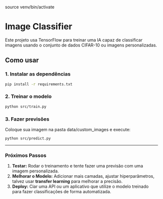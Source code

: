 source venv/bin/activate

# Image Classifier

Este projeto usa TensorFlow para treinar uma IA capaz de classificar imagens usando o conjunto de dados CIFAR-10 ou imagens personalizadas.

## Como usar

### 1. Instalar as dependências
```bash
pip install -r requirements.txt
```


### 2. Treinar o modelo
```bash
python src/train.py
```


### 3. Fazer previsões
Coloque sua imagem na pasta data/custom_images e execute:

```bash
python src/predict.py
```



---

### Próximos Passos

1. **Testar:** Rodar o treinamento e tente fazer uma previsão com uma imagem personalizada.
2. **Melhorar o Modelo:** Adicionar mais camadas, ajustar hiperparâmetros, talvez usar **transfer learning** para melhorar a precisão.
3. **Deploy:**  Ciar uma API ou um aplicativo que utilize o modelo treinado para fazer classificações de forma automatizada.
